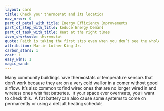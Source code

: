 ```yaml
---
layout: card
title: Check your thermostat and its location
nav_order: 9
part_of_petal_with_title: Energy Efficiency Improvements
part_of_step_with_title: Reduce Energy Demand
part_of_task_with_title: Heat at the right times
icon_shortcode: thermostat
quote: Faith is taking the first step even when you don’t see the whole staircase.  
attribution: Martin Luther King Jr.
carbon_stars: 1
cost: £
easy_wins: 1
magic_wand: 
---
```


<p>Many community buildings have thermostats or temperature sensors that don’t work because they are on a very cold wall or in a corner without good airflow.  It’s also common to find wired ones that are no longer wired in and wireless ones with flat batteries.  If your space ever overheats, you’ll want to check this.  A flat battery can also cause some systems to come on permanently or using a default heating schedule.</p> 
